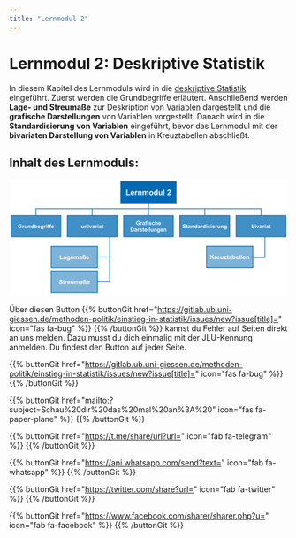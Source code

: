 ```yaml
---
title: "Lernmodul 2"
---
```


# Lernmodul 2: Deskriptive Statistik 

In diesem Kapitel des Lernmoduls wird in die [deskriptive Statistik](../../glossar/deskriptivestatistik/index.html) eingeführt. Zuerst werden die Grundbegriffe erläutert. Anschließend werden **Lage- und Streumaße** zur Deskription von [Variablen](../../glossar/variable/index.html) dargestellt und die **grafische Darstellungen** von Variablen vorgestellt. Danach wird in die **Standardisierung von Variablen** eingeführt, bevor das Lernmodul mit der **bivariaten Darstellung von Variablen** in Kreuztabellen abschließt.

## Inhalt des Lernmoduls: 

![Aufbau Lernmodul 2](images/lernmodul2.PNG)

Über diesen Button {{% buttonGit href="https://gitlab.ub.uni-giessen.de/methoden-politik/einstieg-in-statistik/issues/new?issue[title]=" icon="fas fa-bug" %}} {{% /buttonGit %}} kannst du Fehler auf Seiten direkt an uns melden. Dazu musst du dich einmalig mit der JLU-Kennung anmelden. Du findest den Button auf jeder Seite.

{{% buttonGit href="https://gitlab.ub.uni-giessen.de/methoden-politik/einstieg-in-statistik/issues/new?issue[title]=" icon="fas fa-bug" %}} {{% /buttonGit %}} 

{{% buttonGit href="mailto:?subject=Schau%20dir%20das%20mal%20an%3A%20" icon="fas fa-paper-plane" %}} {{% /buttonGit %}}

{{% buttonGit href="https://t.me/share/url?url=" icon="fab fa-telegram" %}} {{% /buttonGit %}}

{{% buttonGit href="https://api.whatsapp.com/send?text=" icon="fab fa-whatsapp" %}} {{% /buttonGit %}}

{{% buttonGit href="https://twitter.com/share?url=" icon="fab fa-twitter" %}} {{% /buttonGit %}}

{{% buttonGit href="https://www.facebook.com/sharer/sharer.php?u=" icon="fab fa-facebook" %}} {{% /buttonGit %}}




